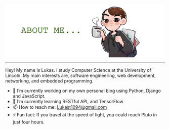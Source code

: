 <img src="https://github.com/Lukas-Trisauskas/Lukas-Trisauskas/blob/main/banner.png" />
<hr>
Hey! My name is Lukas. I study Computer Science at the University of Lincoln. My main interests are, software engineering, web development, networking, and embedded programming.

- 🔭 I’m currently working on my own personal blog using Python, Django and JavaScript.
- 🌱 I’m currently learning RESTful API, and TensorFlow
- 📫 How to reach me: Lukast1094@gmail.com
- ⚡ Fun fact: If you travel at the speed of light, you could reach Pluto in just four hours.

